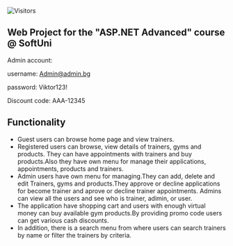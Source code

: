 ![Visitors](https://img.shields.io/badge/dynamic/json?color=green&label=Visitors&query=%24.value&url=https%3A%2F%2Fapi.countapi.xyz%2Fget%2FBlu33u3dD3v1l%2FMyGymWeb%2F%3Fcallback%3D)

## Web Project for the "ASP.NET Advanced" course @ SoftUni 

Admin account:

username: Admin@admin.bg

password: Viktor123!

Discount code: AAA-12345

## Functionality

* Guest users can browse home page and view trainers.
* Registered users can browse, view details of trainers, gyms and products. They can have appointments with trainers and buy products.Also they have own menu for manage their applications, appointments, products and trainers.
* Admin users have own menu for managing.They can add, delete and edit Trainers, gyms and products.They approve or decline applications for become trainer and aprove or decline trainer appointments. Admins can view all the users and see who is trainer, adimin, or user.
* The application have shopping cart and users with enough virtual money can buy available gym products.By providing promo code users can get various cash discounts.
* In addition, there is a search menu from where users can search trainers by name or filter the trainers by criteria.








